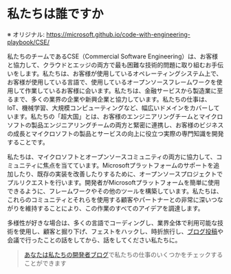 # 私たちは誰ですか

※ オリジナル: https://microsoft.github.io/code-with-engineering-playbook/CSE/

私たちのチームであるCSE（Commercial Software Engineering）は、お客様と協力して、クラウドとエッジの両方で最も困難な技術的問題に取り組むお手伝いをします。私たちは、お客様が使用しているオペレーティングシステム上で、お客様が使用している言語で、使用しているオープンソースフレームワークを使用して作業しているお客様に会います。私たちは、金融サービスから製造業に至るまで、多くの業界の企業や新興企業と協力しています。私たちの仕事は、IoT、機械学習、大規模コンピューティングなど、幅広いドメインをカバーしています。私たちの「超大国」とは、お客様のエンジニアリングチームとマイクロソフトの製品エンジニアリングチームの両方と緊密に連携し、お客様のビジネスの成長とマイクロソフトの製品とサービスの向上に役立つ実際の専門知識を開発することです。

私たちは、マイクロソフトとオープンソースコミュニティの両方に協力して、コミュニティに焦点を当てています。Microsoftプラットフォームのサポートを追加したり、既存の実装を改善したりするために、オープンソースプロジェクトでプルリクエストを行います。開発者がMicrosoftプラットフォームを簡単に使用できるように、フレームワークやその他のツールを構築しています。私たちは、これらのコミュニティとそれらを使用する顧客やパートナーとの非常に深いつながりを維持することにより、この作業のすべてのアイデアを調達します。

多様性が好きな場合は、多くの言語でコーディングし、業界全体で利用可能な技術を使用し、顧客と掘り下げ、フェストをハックし、時折旅行し、[ブログ投稿](https://www.microsoft.com/developerblog/)や会議で行ったことの話をしてから、話をしてください私たちに。

> [あなたは私たちの開発者ブログ](https://www.microsoft.com/developerblog/)で私たちの仕事のいくつかをチェックすることができます
